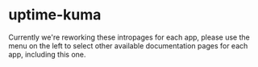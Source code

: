 # uptime-kuma

Currently we're reworking these intropages for each app, please use the menu on the left to select other available documentation pages for each app, including this one.

